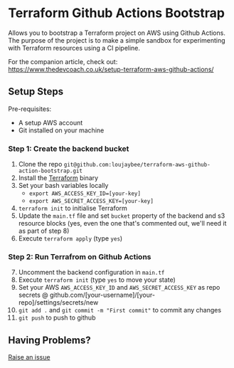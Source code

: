 
# Terraform Github Actions Bootstrap

Allows you to bootstrap a Terraform project on AWS using Github Actions. The purpose of the project is to make a simple sandbox for experimenting with Terraform resources using a CI pipeline.

For the companion article, check out: https://www.thedevcoach.co.uk/setup-terraform-aws-github-actions/

## Setup Steps

Pre-requisites: 
* A setup AWS account
* Git installed on your machine

### Step 1: Create the backend bucket

1. Clone the repo `git@github.com:loujaybee/terraform-aws-github-action-bootstrap.git`
2. Install the [Terraform](https://www.terraform.io/downloads.html) binary
3. Set your bash variables locally 
    * `export AWS_ACCESS_KEY_ID=[your-key]` 
    * `export AWS_SECRET_ACCESS_KEY=[your-key]`
4. `terraform init` to initialise Terraform 
5. Update the `main.tf` file and set `bucket` property of the backend and s3 resource blocks (yes, even the one that's commented out, we'll need it as part of step 8)
6. Execute `terraform apply` (type `yes`)

### Step 2: Run Terrafrom on Github Actions

7. Uncomment the backend configuration in `main.tf` 
8. Execute `terraform init` (type `yes` to move your state)
9. Set your AWS `AWS_ACCESS_KEY_ID` and `AWS_SECRET_ACCESS_KEY` as repo secrets @ github.com/[your-username]/[your-repo]/settings/secrets/new
10. `git add .` and `git commit -m "First commit"` to commit any changes
11. `git push` to push to github

## Having Problems?

[Raise an issue](https://github.com/loujaybee/terraform-aws-github-action-bootstrap/issues)
